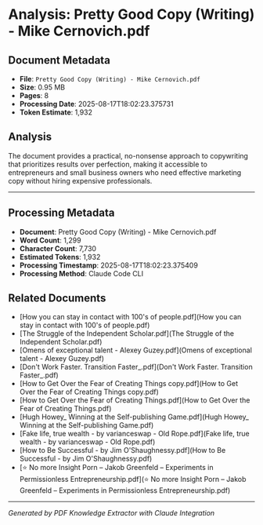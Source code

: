 # Analysis: Pretty Good Copy (Writing) - Mike Cernovich.pdf

## Document Metadata
- **File**: `Pretty Good Copy (Writing) - Mike Cernovich.pdf`
- **Size**: 0.95 MB
- **Pages**: 8
- **Processing Date**: 2025-08-17T18:02:23.375731
- **Token Estimate**: 1,932

## Analysis

The document provides a practical, no-nonsense approach to copywriting that prioritizes results over perfection, making it accessible to entrepreneurs and small business owners who need effective marketing copy without hiring expensive professionals.

---

## Processing Metadata
- **Document**: Pretty Good Copy (Writing) - Mike Cernovich.pdf
- **Word Count**: 1,299
- **Character Count**: 7,730
- **Estimated Tokens**: 1,932
- **Processing Timestamp**: 2025-08-17T18:02:23.375409
- **Processing Method**: Claude Code CLI

## Related Documents

- [How you can stay in contact with 100's of people.pdf](How you can stay in contact with 100's of people.pdf)
- [The Struggle of the Independent Scholar.pdf](The Struggle of the Independent Scholar.pdf)
- [Omens of exceptional talent - Alexey Guzey.pdf](Omens of exceptional talent - Alexey Guzey.pdf)
- [Don't Work Faster. Transition Faster_.pdf](Don't Work Faster. Transition Faster_.pdf)
- [How to Get Over the Fear of Creating Things copy.pdf](How to Get Over the Fear of Creating Things copy.pdf)
- [How to Get Over the Fear of Creating Things.pdf](How to Get Over the Fear of Creating Things.pdf)
- [Hugh Howey_ Winning at the Self-publishing Game.pdf](Hugh Howey_ Winning at the Self-publishing Game.pdf)
- [Fake life, true wealth - by varianceswap - Old Rope.pdf](Fake life, true wealth - by varianceswap - Old Rope.pdf)
- [How to Be Successful - by Jim O'Shaughnessy.pdf](How to Be Successful - by Jim O'Shaughnessy.pdf)
- [⭐️ No more Insight Porn – Jakob Greenfeld – Experiments in Permissionless Entrepreneurship.pdf](⭐️ No more Insight Porn – Jakob Greenfeld – Experiments in Permissionless Entrepreneurship.pdf)

---
*Generated by PDF Knowledge Extractor with Claude Integration*
